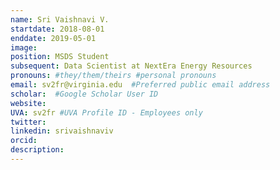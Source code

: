 ```yaml
---
name: Sri Vaishnavi V.
startdate: 2018-08-01
enddate: 2019-05-01
image:
position: MSDS Student
subsequent: Data Scientist at NextEra Energy Resources
pronouns: #they/them/theirs #personal pronouns
email: sv2fr@virginia.edu  #Preferred public email address
scholar:  #Google Scholar User ID
website:
UVA: sv2fr #UVA Profile ID - Employees only
twitter:
linkedin: srivaishnaviv
orcid:
description:
---
```

